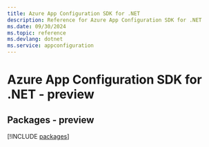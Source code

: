 ```yaml
---
title: Azure App Configuration SDK for .NET
description: Reference for Azure App Configuration SDK for .NET
ms.date: 09/30/2024
ms.topic: reference
ms.devlang: dotnet
ms.service: appconfiguration
---
```

# Azure App Configuration SDK for .NET - preview
## Packages - preview
[!INCLUDE [packages](app-configuration-index.md)]